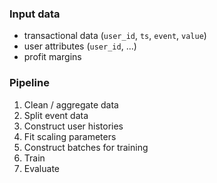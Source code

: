### Input data

* transactional data (`user_id`, `ts`, `event`, `value`)
* user attributes (`user_id`, ...)
* profit margins

### Pipeline

1. Clean / aggregate data
2. Split event data
3. Construct user histories
4. Fit scaling parameters
5. Construct batches for training
6. Train
7. Evaluate